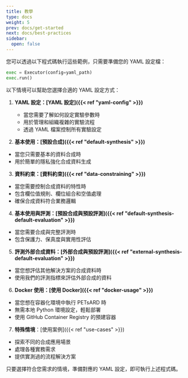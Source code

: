 ```yaml
---
title: 教學
type: docs
weight: 5
prev: docs/get-started
next: docs/best-practices
sidebar:
  open: false
---
```



您可以透過以下程式碼執行這些範例，只需要準備您的 YAML 設定檔：

```python
exec = Executor(config=yaml_path)
exec.run()
```

以下情境可以幫助您選擇合適的 YAML 設定方式：

1. **YAML 設定：[YAML 設定]({{< ref "yaml-config" >}})**

   - 當您需要了解如何設定實驗參數時
   - 用於管理和組織複雜的實驗流程
   - 透過 YAML 檔案控制所有實驗設定

3. **基本使用：[預設合成]({{< ref "default-synthesis" >}})**

  - 當您只需要基本的資料合成時
  - 用於簡單的隱私強化合成資料生成

3. **資料約束：[資料約束]({{< ref "data-constraining" >}})**

  - 當您需要控制合成資料的特性時
  - 包含欄位值規則、欄位組合和空值處理
  - 確保合成資料符合業務邏輯

4. **基本使用與評測：[預設合成與預設評測]({{< ref "default-synthesis-default-evaluation" >}})**

  - 當您需要合成與完整評測時
  - 包含保護力、保真度與實用性評估

5. **評測外部合成資料：[外部合成與預設評測]({{< ref "external-synthesis-default-evaluation" >}})**

  - 當您想評估其他解決方案的合成資料時
  - 使用我們的評測指標來評估外部合成的資料

6. **Docker 使用：[使用 Docker]({{< ref "docker-usage" >}})**

  - 當您想在容器化環境中執行 PETsARD 時
  - 無需本地 Python 環境設定，輕鬆部署
  - 使用 GitHub Container Registry 的預建容器

7. **特殊情境**：[使用案例]({{< ref "use-cases" >}})

  - 探索不同的合成應用場景
  - 處理各種實務需求
  - 提供實測過的流程解決方案

只要選擇符合您需求的情境，準備對應的 YAML 設定，即可執行上述程式碼。